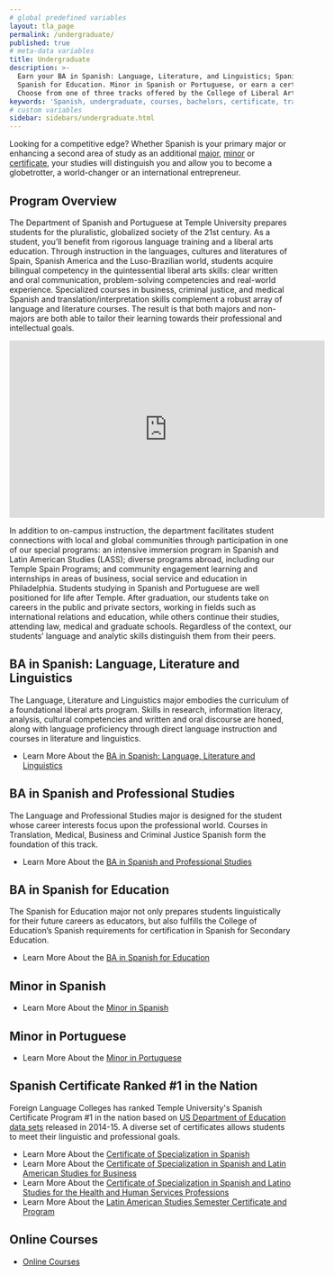 ```yaml
---
# global predefined variables
layout: tla_page
permalink: /undergraduate/
published: true
# meta-data variables
title: Undergraduate
description: >-
  Earn your BA in Spanish: Language, Literature, and Linguistics; Spanish and Professional Studies, or
  Spanish for Education. Minor in Spanish or Portuguese, or earn a certificate in Spanish.
  Choose from one of three tracks offered by the College of Liberal Arts at Temple University.
keywords: 'Spanish, undergraduate, courses, bachelors, certificate, tracks'
# custom variables
sidebar: sidebars/undergraduate.html
---
```

Looking for a competitive edge? Whether Spanish is your primary major or enhancing a second area of study as an additional [major](#ba-in-spanish-language-literature-and-linguistics), [minor](#minor-in-spanish) or [certificate](#spanish-certificate-ranked-1-in-the-nation), your studies will distinguish you and allow you to become a globetrotter, a world-changer or an international entrepreneur.

## Program Overview
The Department of Spanish and Portuguese at Temple University prepares students for the pluralistic, globalized society of the 21st century. As a student, you’ll benefit from rigorous language training and a liberal arts education. Through instruction in the languages, cultures and literatures of Spain, Spanish America and the Luso-Brazilian world, students acquire bilingual competency in the quintessential liberal arts skills: clear written and oral communication, problem-solving competencies and real-world experience. Specialized courses in business, criminal justice, and medical Spanish and translation/interpretation skills complement a robust array of language and literature courses. The result is that both majors and non-majors are both able to tailor their learning towards their professional and intellectual goals.

<div class="video-container">
  <iframe width="560" height="315" src="https://www.youtube.com/embed/hUEDdq7zl9E?rel=0" frameborder="0" allow="autoplay; encrypted-media" allowfullscreen></iframe>
</div>

In addition to on-campus instruction, the department facilitates student connections with local and global communities through participation in one of our special programs: an intensive immersion program in Spanish and Latin American Studies (LASS); diverse programs abroad, including our Temple Spain Programs; and community engagement learning and internships in areas of business, social service and education in Philadelphia. Students studying in Spanish and Portuguese are well positioned for life after Temple. After graduation, our students take on careers in the public and private sectors, working in fields such as international relations and education, while others continue their studies, attending law, medical and graduate schools. Regardless of the context, our students’ language and analytic skills distinguish them from their peers.  

## BA in Spanish: Language, Literature and Linguistics
The Language, Literature and Linguistics major embodies the curriculum of a foundational liberal arts program. Skills in research, information literacy, analysis, cultural competencies and written and oral discourse are honed, along with language proficiency through direct language instruction and courses in literature and linguistics.
- Learn More About the [BA in Spanish: Language, Literature and Linguistics](http://bulletin.temple.edu/undergraduate/liberal-arts/spanish-portuguese/ba-spanish-language-literature-linguistics-option/)

## BA in Spanish and Professional Studies
The Language and Professional Studies major is designed for the student whose career interests focus upon the professional world. Courses in Translation, Medical, Business and Criminal Justice Spanish form the foundation of this track.
- Learn More About the [BA in Spanish and Professional Studies](http://bulletin.temple.edu/undergraduate/liberal-arts/spanish-portuguese/ba-spanish-language-professional-studies-option/)

## BA in Spanish for Education
The Spanish for Education major not only prepares students linguistically for their future careers as educators, but also fulfills the College of Education’s Spanish requirements for certification in Spanish for Secondary Education.
- Learn More About the [BA in Spanish for Education](http://bulletin.temple.edu/undergraduate/liberal-arts/spanish-portuguese/ba-spanish-education-option/)

## Minor in Spanish
- Learn More About the [Minor in Spanish](http://bulletin.temple.edu/undergraduate/liberal-arts/spanish-portuguese/minor-spanish/)

## Minor in Portuguese
- Learn More About the [Minor in Portuguese](http://bulletin.temple.edu/undergraduate/liberal-arts/spanish-portuguese/minor-portuguese/)

## Spanish Certificate Ranked #1 in the Nation
Foreign Language Colleges has ranked Temple University's Spanish Certificate Program #1 in the nation based on [US Department of Education data sets](https://news.temple.edu/news/2016-06-30/spanish-certificate-programs-ranked-number-one-nationally) released in 2014-15. A diverse set of certificates allows students to meet their linguistic and professional goals.

- Learn More About the [Certificate of Specialization in Spanish](http://bulletin.temple.edu/undergraduate/liberal-arts/certificate-programs/certificate-spanish/)
- Learn More About the [Certificate of Specialization in Spanish and Latin American Studies for Business](http://bulletin.temple.edu/undergraduate/liberal-arts/certificate-programs/certificate-spanish-latin-american-studies-business/)
- Learn More About the [Certificate of Specialization in Spanish and Latino Studies for the Health and Human Services Professions](http://bulletin.temple.edu/undergraduate/liberal-arts/certificate-programs/certificate-spanish-latino-studies-health-human-services-professions/)
- Learn More About the [Latin American Studies Semester Certificate and Program](http://bulletin.temple.edu/undergraduate/liberal-arts/certificate-programs/certificate-latin-american-studies/)

## Online Courses
- [Online Courses](https://develop.cla.temple.edu/spanish/undergraduate/online-courses/)
